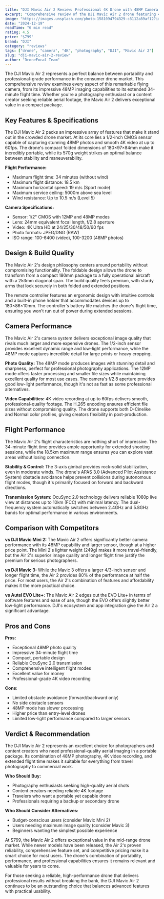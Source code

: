 ```yaml
---
title: "DJI Mavic Air 2 Review: Professional 4K Drone with 48MP Camera - Complete Analysis"
excerpt: "Comprehensive review of the DJI Mavic Air 2 drone featuring 48MP camera, 4K video recording, and 34-minute flight time. Discover if this portable powerhouse is worth your investment."
image: "https://images.unsplash.com/photo-1581094794329-c8112a89af12?ixlib=rb-4.0.3&auto=format&fit=crop&w=400&q=80"
date: "2024-12-19"
readTime: "6 min read"
rating: 4.5
price: "$799"
brand: "DJI"
category: "reviews"
tags: ["drone", "camera", "4K", "photography", "DJI", "Mavic Air 2"]
slug: "dji-mavic-air-2-review"
author: "DroneFocal Team"
---
```


The DJI Mavic Air 2 represents a perfect balance between portability and professional-grade performance in the consumer drone market. This comprehensive review examines every aspect of this remarkable flying camera, from its impressive 48MP imaging capabilities to its extended 34-minute flight time. Whether you're a photography enthusiast or a content creator seeking reliable aerial footage, the Mavic Air 2 delivers exceptional value in a compact package.

## Key Features & Specifications

The DJI Mavic Air 2 packs an impressive array of features that make it stand out in the crowded drone market. At its core lies a 1/2-inch CMOS sensor capable of capturing stunning 48MP photos and smooth 4K video at up to 60fps. The drone's compact folded dimensions of 180×97×84mm make it incredibly portable, while its 570g weight strikes an optimal balance between stability and maneuverability.

**Flight Performance:**
- Maximum flight time: 34 minutes (without wind)
- Maximum flight distance: 18.5 km
- Maximum horizontal speed: 19 m/s (Sport mode)
- Maximum service ceiling: 5000m above sea level
- Wind resistance: Up to 10.5 m/s (Level 5)

**Camera Specifications:**
- Sensor: 1/2" CMOS with 12MP and 48MP modes
- Lens: 24mm equivalent focal length, f/2.8 aperture
- Video: 4K Ultra HD at 24/25/30/48/50/60 fps
- Photo formats: JPEG/DNG (RAW)
- ISO range: 100-6400 (video), 100-3200 (48MP photos)

## Design & Build Quality

The Mavic Air 2's design philosophy centers around portability without compromising functionality. The foldable design allows the drone to transform from a compact 180mm package to a fully operational aircraft with a 253mm diagonal span. The build quality feels premium, with sturdy arms that lock securely in both folded and extended positions.

The remote controller features an ergonomic design with intuitive controls and a built-in phone holder that accommodates devices up to 180×86×10mm. The controller's battery life matches the drone's flight time, ensuring you won't run out of power during extended sessions.

## Camera Performance

The Mavic Air 2's camera system delivers exceptional image quality that rivals much larger and more expensive drones. The 1/2-inch sensor provides excellent dynamic range and low-light performance, while the 48MP mode captures incredible detail for large prints or heavy cropping.

**Photo Quality:**
The 48MP mode produces images with stunning detail and sharpness, perfect for professional photography applications. The 12MP mode offers faster processing and smaller file sizes while maintaining excellent quality for most use cases. The camera's f/2.8 aperture provides good low-light performance, though it's not as fast as some professional alternatives.

**Video Capabilities:**
4K video recording at up to 60fps delivers smooth, professional-quality footage. The H.265 encoding ensures efficient file sizes without compromising quality. The drone supports both D-Cinelike and Normal color profiles, giving creators flexibility in post-production.

## Flight Performance

The Mavic Air 2's flight characteristics are nothing short of impressive. The 34-minute flight time provides ample opportunity for extended shooting sessions, while the 18.5km maximum range ensures you can explore vast areas without losing connection.

**Stability & Control:**
The 3-axis gimbal provides rock-solid stabilization, even in moderate winds. The drone's APAS 3.0 (Advanced Pilot Assistance System) obstacle avoidance helps prevent collisions during autonomous flight modes, though it's primarily focused on forward and backward directions.

**Transmission System:**
OcuSync 2.0 technology delivers reliable 1080p live view at distances up to 10km (FCC) with minimal latency. The dual-frequency system automatically switches between 2.4GHz and 5.8GHz bands for optimal performance in various environments.

## Comparison with Competitors

**vs DJI Mavic Mini 2:**
The Mavic Air 2 offers significantly better camera performance with its 48MP capability and larger sensor, though at a higher price point. The Mini 2's lighter weight (249g) makes it more travel-friendly, but the Air 2's superior image quality and longer flight time justify the premium for serious photographers.

**vs DJI Mavic 3:**
While the Mavic 3 offers a larger 4/3-inch sensor and longer flight time, the Air 2 provides 80% of the performance at half the price. For most users, the Air 2's combination of features and affordability makes it the more practical choice.

**vs Autel EVO Lite+:**
The Mavic Air 2 edges out the EVO Lite+ in terms of software features and ease of use, though the EVO offers slightly better low-light performance. DJI's ecosystem and app integration give the Air 2 a significant advantage.

## Pros and Cons

**Pros:**
- Exceptional 48MP photo quality
- Impressive 34-minute flight time
- Compact, portable design
- Reliable OcuSync 2.0 transmission
- Comprehensive intelligent flight modes
- Excellent value for money
- Professional-grade 4K video recording

**Cons:**
- Limited obstacle avoidance (forward/backward only)
- No side obstacle sensors
- 48MP mode has slower processing
- Higher price than entry-level drones
- Limited low-light performance compared to larger sensors

## Verdict & Recommendation

The DJI Mavic Air 2 represents an excellent choice for photographers and content creators who need professional-quality aerial imaging in a portable package. Its combination of 48MP photography, 4K video recording, and extended flight time makes it suitable for everything from travel photography to commercial work.

**Who Should Buy:**
- Photography enthusiasts seeking high-quality aerial shots
- Content creators needing reliable 4K footage
- Travelers who want a portable yet capable drone
- Professionals requiring a backup or secondary drone

**Who Should Consider Alternatives:**
- Budget-conscious users (consider Mavic Mini 2)
- Users needing maximum image quality (consider Mavic 3)
- Beginners wanting the simplest possible experience

At $799, the Mavic Air 2 offers exceptional value in the mid-range drone market. While newer models have been released, the Air 2's proven reliability, comprehensive feature set, and competitive pricing make it a smart choice for most users. The drone's combination of portability, performance, and professional capabilities ensures it remains relevant and valuable for years to come.

For those seeking a reliable, high-performance drone that delivers professional results without breaking the bank, the DJI Mavic Air 2 continues to be an outstanding choice that balances advanced features with practical usability.
